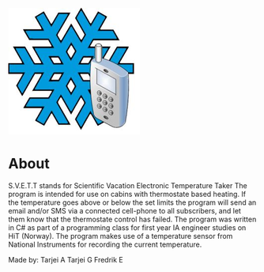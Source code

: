![the project logo](https://github.com/studiefredfredrik/S.V.E.T.T/blob/master/logo.JPG?raw=true)

# About
S.V.E.T.T stands for Scientific Vacation Electronic Temperature Taker
The program is intended for use on cabins with thermostate based heating. 
If the temperature goes above or below the set limits the program will 
send an email and/or SMS via a connected cell-phone to all subscribers, 
and let them know that the thermostate control has failed.
The program was written in C# as part of a programming class 
for first year IA engineer studies on HiT (Norway). 
The program makes use of a temperature sensor from National Instruments 
for recording the current temperature.

Made by:
Tarjei A
Tarjei G
Fredrik E